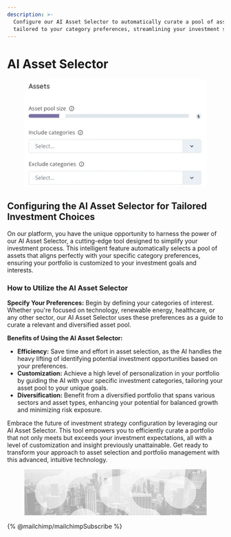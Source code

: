 ```yaml
---
description: >-
  Configure our AI Asset Selector to automatically curate a pool of assets
  tailored to your category preferences, streamlining your investment strategy
---
```


# AI Asset Selector

<figure><img src="../../../../.gitbook/assets/AsssetPanelStep1.webp" alt=""><figcaption></figcaption></figure>

## **Configuring the AI Asset Selector for Tailored Investment Choices**

On our platform, you have the unique opportunity to harness the power of our AI Asset Selector, a cutting-edge tool designed to simplify your investment process. This intelligent feature automatically selects a pool of assets that aligns perfectly with your specific category preferences, ensuring your portfolio is customized to your investment goals and interests.

### **How to Utilize the AI Asset Selector**

**Specify Your Preferences:** Begin by defining your categories of interest. Whether you're focused on technology, renewable energy, healthcare, or any other sector, our AI Asset Selector uses these preferences as a guide to curate a relevant and diversified asset pool.

**Benefits of Using the AI Asset Selector:**

* **Efficiency:** Save time and effort in asset selection, as the AI handles the heavy lifting of identifying potential investment opportunities based on your preferences.
* **Customization:** Achieve a high level of personalization in your portfolio by guiding the AI with your specific investment categories, tailoring your asset pool to your unique goals.
* **Diversification:** Benefit from a diversified portfolio that spans various sectors and asset types, enhancing your potential for balanced growth and minimizing risk exposure.

Embrace the future of investment strategy configuration by leveraging our AI Asset Selector. This tool empowers you to efficiently curate a portfolio that not only meets but exceeds your investment expectations, all with a level of customization and insight previously unattainable. Get ready to transform your approach to asset selection and portfolio management with this advanced, intuitive technology.

<figure><img src="../../../../.gitbook/assets/bgfooter.webp" alt=""><figcaption></figcaption></figure>

{% @mailchimp/mailchimpSubscribe %}
